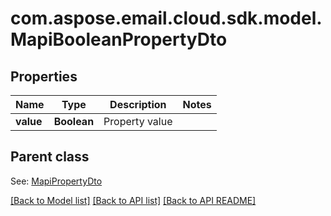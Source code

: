 
# com.aspose.email.cloud.sdk.model.MapiBooleanPropertyDto
## Properties
Name | Type | Description | Notes
------------ | ------------- | ------------- | -------------
**value** | **Boolean** | Property value              | 


## Parent class

See: [MapiPropertyDto](MapiPropertyDto.md)

[[Back to Model list]](README.md#documentation-for-models) [[Back to API list]](README.md#documentation-for-api-endpoints) [[Back to API README]](README.md)

